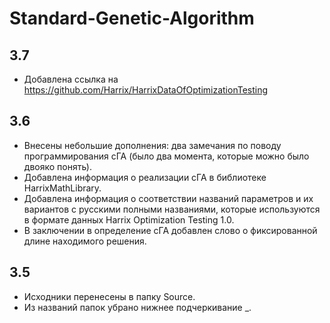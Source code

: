 Standard-Genetic-Algorithm
==========================

3.7
---
 * Добавлена ссылка на https://github.com/Harrix/HarrixDataOfOptimizationTesting

3.6
---
 * Внесены небольшие дополнения: два замечания по поводу программирования сГА (было два момента, которые можно было двояко понять).
 * Добавлена информация о реализации сГА в библиотеке HarrixMathLibrary.
 * Добавлена информация о соответствии названий параметров и их вариантов с русскими полными названиями, которые используются в формате данных Harrix Optimization Testing 1.0.
 * В заключении в определение сГА добавлен слово о фиксированной длине находимого решения.

3.5
---
 * Исходники перенесены в папку Source.
 * Из названий папок убрано нижнее подчеркивание _.